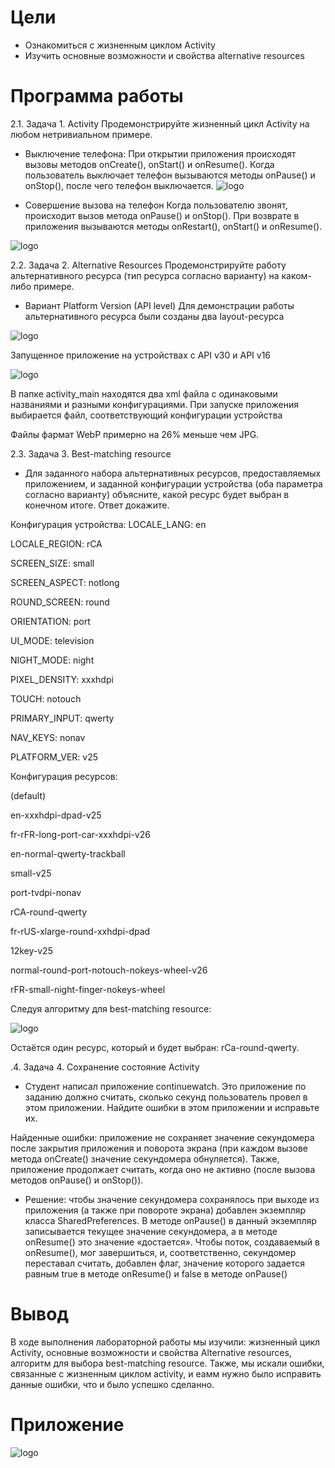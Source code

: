 # Цели
 - Ознакомиться с жизненным циклом Activity
 - Изучить основные возможности и свойства alternative resources
# Программа работы
2.1. Задача 1. Activity
 Продемонстрируйте жизненный цикл Activity на любом нетривиальном примере.
 - Выключение телефона:
При открытии приложения происходят вызовы методов onCreate(), onStart() и onResume().
Когда пользователь выключает телефон вызываются методы onPause() и onStop(), после чего телефон выключается.
![logo](https://i.ibb.co/cFgKWk3/image.png)

 - Совершение вызова на телефон
Когда пользователю звонят, происходит вызов метода onPause() и onStop(). При возврате в приложения вызываются методы onRestart(), onStart() и onResume().

![logo](https://i.ibb.co/n1SvsZ9/image.png)

2.2. Задача 2. Alternative Resources
 Продемонстрируйте работу альтернативного ресурса (тип ресурса согласно варианту) на каком-либо примере.
 - Вариант Platform Version (API level)
Для демонстрации работы альтернативного ресурса были созданы два layout-ресурса

![logo](https://i.ibb.co/PT3hJxD/image.png)

Запущенное приложение на устройствах с API v30 и API v16

![logo](https://i.ibb.co/TknY9jw/image.png)

В папке activity_main находятся два xml файла с одинаковыми названиями и разными конфигурациями. При запуске приложения выбирается файл, соответствующий конфигурации устройства

Файлы фармат WebP примерно на 26% меньше чем JPG. 

2.3. Задача 3. Best-matching resource
 - Для заданного набора альтернативных ресурсов, предоставляемых приложением, и заданной конфигурации устройства (оба параметра согласно варианту) объясните, какой ресурс будет выбран в конечном итоге. Ответ докажите.

Конфигурация устройства:
LOCALE_LANG: en

LOCALE_REGION: rCA

SCREEN_SIZE: small

SCREEN_ASPECT: notlong

ROUND_SCREEN: round

ORIENTATION: port

UI_MODE: television

NIGHT_MODE: night

PIXEL_DENSITY: xxxhdpi

TOUCH: notouch

PRIMARY_INPUT: qwerty

NAV_KEYS: nonav

PLATFORM_VER: v25


Конфигурация ресурсов:

(default)

en-xxxhdpi-dpad-v25

fr-rFR-long-port-car-xxxhdpi-v26

en-normal-qwerty-trackball

small-v25

port-tvdpi-nonav

rCA-round-qwerty

fr-rUS-xlarge-round-xxhdpi-dpad

12key-v25

normal-round-port-notouch-nokeys-wheel-v26

rFR-small-night-finger-nokeys-wheel


Следуя алгоритму для best-matching resource:

![logo](https://i.ibb.co/DpQqzjF/image.png)

Остаётся один ресурс, который и будет выбран: rCa-round-qwerty.

.4. Задача 4. Сохранение состояние Activity
 - Студент написал приложение continuewatch. Это приложение по заданию должно считать, сколько секунд пользователь провел в этом приложении. Найдите ошибки в этом приложении и исправьте их.
 
Найденные ошибки: приложение не сохраняет значение секундомера после закрытия приложения и поворота экрана (при каждом вызове метода onCreate() значение секундомера обнуляется). Также, приложение продолжает считать, когда оно не активно (после вызова методов onPause() и onStop()).

 - Решение: чтобы значение секундомера сохранялось при выходе из приложения (а также при повороте экрана) добавлен экземпляр класса SharedPreferences. В методе onPause() в данный экземпляр записывается текущее значение секундомера, а в методе onResume() это значение «достается». Чтобы поток, создаваемый в onResume(), мог завершиться, и, соответственно, секундомер переставал считать, добавлен флаг, значение которого задается равным true в методе onResume() и false в методе onPause()

# Вывод

В ходе выполнения лабораторной работы мы изучили: жизненный цикл Activity, основные возможности и свойства Alternative resources, алгоритм для выбора best-matching resource. Также, мы искали ошибки, связанные с жизненным циклом activity, и еамм нужно было исправить данные ошибки, что и было успешко сделанно.

 # Приложение
![logo](https://i.ibb.co/vYjCHrj/image.png)
